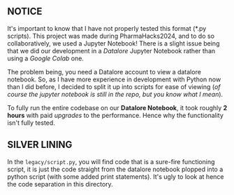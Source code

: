 

## NOTICE

It's important to know that I have not properly tested this format (*.py scripts). This project was made during PharmaHacks2024, and to do so collaboratively, we used a Jupyter Notebook! There is a slight issue being that we did our development in a *Datalore* Jupyter Notebook rather than using a *Google Colab* one.

The problem being, you need a Datalore account to view a datalore notebook. So, as I have more experience in development with Python now than I did before, I decided to split it up into scripts for ease of viewing (*of course the jupyter notebook is still in the repo, but you know what I mean*).

To fully run the entire codebase on our **Datalore Notebook**, it took roughly **2 hours** with paid *upgrades* to the performance. Hence why the functionality isn't fully tested.

## SILVER LINING

In the `legacy/script.py`, you will find code that is a sure-fire functioning script, it is just the code straight from the datalore notebook plopped into a python script (with some added print statements). It's ugly to look at hence the code separation in this directory.